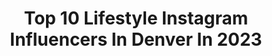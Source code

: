 ---
title: Top 10 Lifestyle Instagram Influencers In Denver In 2023
description: >-
  Find top lifestyle Instagram influencers in Denver in 2023. Most popular hashtags: #denvercolorado #ad #editorial.
platform: Instagram
hits: 53
text_top: Analyze the top-rated Instagram profiles on inBeat.
text_bottom: Our search engine holds 53 Instagram influencers like this in Denver, United States for you to work with.
profiles:
  - username: "danaoliivia"
    fullname: >-
      Dana Olivia
    bio: >-
      fashion, beauty, lifestyle Denver, CO🪐🖤💫🎲 💌danaoliivia@gmail.com
    location: "United States"
    followers: 7496
    engagement: 415
    commentsToLikes: 0.154748
    id: ckwbef71akzmq0j23297hxcgr
    verified: false
    hashtags: "#shesfarout, #discoverunder5k, #mypublicgoods, #fashionfury"
  - username: "annapaigemorgan"
    fullname: >-
      Anna Morgan | Content Creator
    bio: >-
      ✨On a mission to spread joy and inspiration 🌈Creating adventure in style 📸Travel & Lifestyle 📍Denver, Colorado 💌 annapaigemorgan@gmail.com Blog👇🏼
    location: "United States"
    followers: 34463
    engagement: 338
    commentsToLikes: 0.211282
    id: ck5bxbzpbnfmj0i11xcawfm1c
    verified: false
    hashtags: "#coloradoblogger, #coloradoadventures, #coloradolove, #denverblogger"
  - username: "a_ephoto2"
    fullname: >-
      
    bio: >-
      Deleted at 45K Portraits, Lifestyle, Boudoir Denver Based Photographer
    location: "United States"
    followers: 25556
    engagement: 596
    commentsToLikes: 0.023557
    id: ck5c9305iaoli0i11qrz9plqv
    verified: false
    hashtags: ""
  - username: "taliacolalancia"
    fullname: >-
      Talia Colalancia
    bio: >-
      My ONLY account Published/Runway Model/Actor Engineer 🚀 Denver 📍 LA 📍 Miami 📍NYC Bookings & Inquires: 💌 taliacolalancia.contact@gmail.com
    location: "United States"
    followers: 66978
    engagement: 20
    commentsToLikes: 0.087090
    id: ck5zxcx2l7s1p0i1421u9uvn9
    verified: false
    hashtags: "#picoftheday, #colorado, #beautiful, #fun"
  - username: "victorofvalencia"
    fullname: >-
      LUKE GOTTLIEB
    bio: >-
      ‣ Denver ╳ LA ‣ Fashion, Lifestyle, Commercial 📍Denver Business - luke@victorofvalencia.com
    location: "United States"
    followers: 76012
    engagement: 282
    commentsToLikes: 0.028049
    id: ck0u7pqz45eyb0i19ol1cpy7p
    verified: false
    hashtags: "#tulumphotographer, #laphotographer, #tulum, #tulummexico"
  - username: "asoutherngirlsdream"
    fullname: >-
      Britt
    bio: >-
      VC & Private Equity Girl Lifestyle•Style•Travel Denver • NYC Educating• Inspiring• Discovering Trailrunner Contact: asoutherngirldreams@gmail.com
    location: "United States"
    followers: 21226
    engagement: 371
    commentsToLikes: 0.090214
    id: ck14gut5q74x60i19xzfmqpvk
    verified: false
    hashtags: "#openigloo, #newyorknewyork, #thisisnewyorkcity, #prettycitiesnewyork"
  - username: "kellycalvillo"
    fullname: >-
      Kelly Calvillo
    bio: >-
      denver, colorado lifestyle, travel, branding, stories let’s work • contact@kellycalvillo.com ‘what a life’.
    location: "United States"
    followers: 28923
    engagement: 236
    commentsToLikes: 0.028475
    id: ck5hgp8sk40dk0i11fe6cxl2e
    verified: false
    hashtags: "#ad, #ingoodco, #breckbrew, #goodcohardseltzer"
  - username: "rherrmannphotog"
    fullname: >-
      Rob Herrmann
    bio: >-
      Fishing|Hunting|Outdoor Lifestyle Photography 🌎Denver Full time creator, part time philosophizer. Content Director @yakodasupply 📷 @beardedbrosmedia
    location: "United States"
    followers: 20810
    engagement: 235
    commentsToLikes: 0.024361
    id: ck5cfvzehnq1h0i11tvjoz7or
    verified: false
    hashtags: "#ad, #thisisthewildlife, #coloradowildlife, #diverge9"
  - username: "1dapperlatino"
    fullname: >-
      J Josue Montes
    bio: >-
      🎩 Chapeau Wearing Interior Designer 👔 Fashion Tastemaker 🍽 Food Enthusiast 📍 KCMO/KS & Austin TX Check out @1dl_interiors TAP HERE ⬇️
    location: "United States"
    followers: 13039
    engagement: 662
    commentsToLikes: 0.197169
    id: ck5zog650qhwl0i14s4sfjeq8
    verified: false
    hashtags: "#interiordesigner, #hallskcx1dapperlatino, #partnership, #1dapperlatinoapproved"
  - username: "travelinghoppy"
    fullname: >-
      Traveling Hoppy
    bio: >-
      Lifestyle Content Creator 📍Denver
    location: "United States"
    followers: 622385
    engagement: 305
    commentsToLikes: 0.019267
    id: ck6u1acmqkjym0j71jvkomenz
    verified: false
    hashtags: "#sextech, #pltpinkfriday, #ad, #lockdownlove"
---